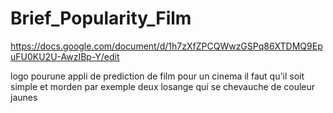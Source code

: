 # Brief_Popularity_Film

https://docs.google.com/document/d/1h7zXfZPCQWwzGSPq86XTDMQ9EpuFU0KU2U-AwzIBp-Y/edit

logo pourune appli de prediction de film pour un cinema il faut qu'il soit simple et morden par exemple deux losange qui se chevauche de couleur jaunes